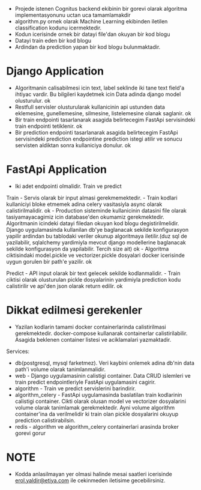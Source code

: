 - Projede istenen Cognitus backend ekibinin bir gorevi olarak algoritma implementasyonunu uctan uca tamamlamakdir
- algorithm.py ornek olarak Machine Learning ekibinden iletilen classification kodunu icermektedir.
- Kodun icerisinde ornek bir datayi file'dan okuyan bir kod blogu
- Datayi train eden bir kod blogu
- Ardindan da prediction yapan bir kod blogu bulunmaktadir.

Django Application
==================
- Algoritmanin calisabilmesi icin text, label seklinde iki tane text field'a     
  ihtiyac vardir. Bu bilgileri kaydetmek icin Data adinda django model olusturulur.   ok
- Restfull servisler olusturularak kullanicinin api ustunden data eklemesine,
  gunellemesine, silmesine, listelemesine olanak saglanir.  ok
- Bir train endpointi tasarlanarak asagida belirtecegim FastApi servisindeki train endpointi tetiklenir. ok 
- Bir prediction endpointi tasarlanarak asagida belirtecegim FastApi servisindeki prediction endpointine prediction istegi atilir ve sonucu servisten aldiktan sonra kullaniciya donulur. ok


FastApi Application
=================

- Iki adet endpointi olmalidir. Train ve predict

Train - Servis olarak bir input almasi gerekmemektedir.
    - Train kodlari kullaniciyi bloke etmemek adina celery vasitasiyla async olarak calistirilmalidir. ok
    - Production sisteminde kullanicinin datasini file olarak tasiyamayacagimiz icin database'den okumamiz gerekmektedir. Algoritmanin icindeki datayi filedan okuyan kod blogu degistirilmelidir. Django uygulamasinda kullanilan db'ye baglanacak sekilde konfigurasyon yapilir ardindan bu tablodaki veriler okunup algoritmaya iletilir.(duz sql de yazilabilir, sqlalchemy yardimiyla mevcut django modellerine baglanacak sekilde konfigurasyon da yapilabilir. Tercih size ait) ok
    - Algoritma ciktisindaki model.pickle ve vectorizer.pickle dosyalari docker icerisinde uygun gorulen bir path'e yazilir. ok

Predict - API input olarak bir text gelecek sekilde kodlanmalidir.
    - Train ciktisi olarak olusturulan pickle dosyalarinin yardimiyla prediction kodu calistirilir ve api'den json olarak return edilir. ok

Dikkat edilmesi gerekenler
==========================
- Yazilan kodlarin tamami docker containerlarinda calistirilmasi gerekmektedir. docker-compose kullanarak containerlar calistirilabilir. Asagida beklenen container listesi ve aciklamalari yazmaktadir.

Services:
  - db(postgresql, mysql farketmez). Veri kaybini onlemek adina db'nin data path'i volume olarak tanimlanmalidir.
  - web - Django uygulamasinin calistigi container. Data CRUD islemleri ve train predict endpointleriyle FastApi uygulamasini cagirir.
  - algorithm - Train ve predict servislerini barindirir.
  - algorithm_celery - FastApi uygulamasinda baslatilan train kodlarinin calistigi container. Cikti olarak olusan model ve vectorizer dosyalarini volume olarak tanimlamak gerekmektedir. Ayni volume algorithm container'ina da verilmelidir ki train olan pickle dosyalarini okuyup prediction calistirabilsin.
 - redis - algorithm ve algorithm_celery containerlari arasinda broker gorevi gorur

NOTE
====
- Kodda anlasilmayan yer olmasi halinde mesai saatleri icerisinde erol.yaldir@etiya.com ile cekinmeden iletisime gecebilirsiniz.
